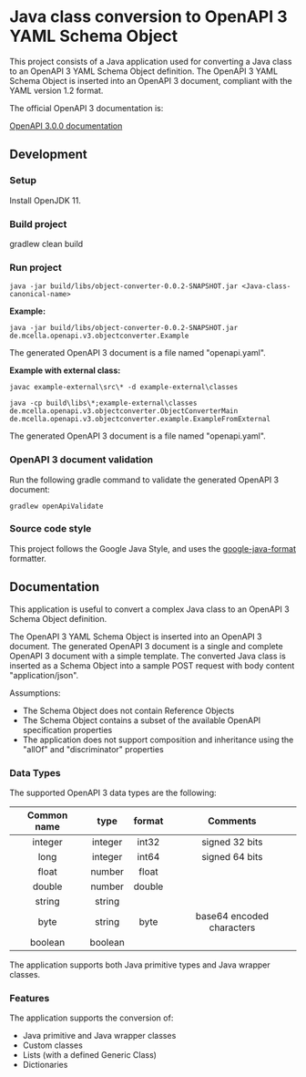 # Java class conversion to OpenAPI 3 YAML Schema Object

This project consists of a Java application used for converting a Java class to an OpenAPI 3 YAML Schema Object definition.
The OpenAPI 3 YAML Schema Object is inserted into an OpenAPI 3 document, compliant with the YAML version 1.2 format.

The official OpenAPI 3 documentation is:

[OpenAPI 3.0.0 documentation](https://github.com/OAI/OpenAPI-Specification/blob/master/versions/3.0.0.md)

## Development

### Setup

Install OpenJDK 11.

### Build project

  gradlew clean build

### Run project

```
java -jar build/libs/object-converter-0.0.2-SNAPSHOT.jar <Java-class-canonical-name>
```

__Example:__

```
java -jar build/libs/object-converter-0.0.2-SNAPSHOT.jar de.mcella.openapi.v3.objectconverter.Example
```

The generated OpenAPI 3 document is a file named "openapi.yaml".

__Example with external class:__

```
javac example-external\src\* -d example-external\classes

java -cp build\libs\*;example-external\classes de.mcella.openapi.v3.objectconverter.ObjectConverterMain  de.mcella.openapi.v3.objectconverter.example.ExampleFromExternal
```

The generated OpenAPI 3 document is a file named "openapi.yaml".

### OpenAPI 3 document validation

Run the following gradle command to validate the generated OpenAPI 3 document:

```
gradlew openApiValidate
```

### Source code style

This project follows the Google Java Style, and uses the [google-java-format](https://github.com/google/google-java-format) formatter.

## Documentation

This application is useful to convert a complex Java class to an OpenAPI 3 Schema Object definition.

The OpenAPI 3 YAML Schema Object is inserted into an OpenAPI 3 document.
The generated OpenAPI 3 document is a single and complete OpenAPI 3 document with a simple template.
The converted Java class is inserted as a Schema Object into a sample POST request with body content "application/json".

Assumptions:
- The Schema Object does not contain Reference Objects
- The Schema Object contains a subset of the available OpenAPI specification properties
- The application does not support composition and inheritance using the "allOf" and "discriminator" properties

### Data Types

The supported OpenAPI 3 data types are the following:

| Common name | type | format | Comments |
| :------: | :------: | :------: | :------: |
| integer | integer | int32 | signed 32 bits |
| long | integer | int64 | signed 64 bits |
| float | number | float | |
| double | number | double | |
| string | string | | |
| byte | string | byte | base64 encoded characters |
| boolean | boolean | | |

The application supports both Java primitive types and Java wrapper classes.

### Features

The application supports the conversion of:
- Java primitive and Java wrapper classes
- Custom classes
- Lists (with a defined Generic Class)
- Dictionaries
